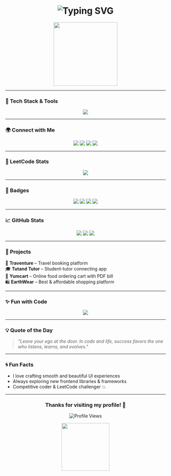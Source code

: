 <h1 align="center">
  <img src="https://readme-typing-svg.herokuapp.com?font=Fira+Code&size=32&pause=1000&color=F7931E&center=true&vCenter=true&width=435&lines=Hi+%F0%9F%91%8B%2C+I'm+Neelabh+Shukla;Full+Stack+Developer+Learner;Java+%2B+Frontend+Web+Developer+%F0%9F%94%A5;DSA+Enthusiast+%F0%9F%92%AB" alt="Typing SVG" />
</h1>

<p align="center">
  <img src="https://media.giphy.com/media/3o7abB06u9bNzA8lu8/giphy.gif" width="200" />
</p>

---

### 🔧 Tech Stack & Tools
<p align="center">
  <img src="https://skillicons.dev/icons?i=java,js,html,css,react,angular,vue,bootstrap,tailwind,figma,github,vscode&perline=7" />
</p>

---

### 🌍 Connect with Me

<p align="center">
  <a href="https://linkedin.com/in/neelabh-shukla-45b88a2a5"><img src="https://img.shields.io/badge/LinkedIn-%230077B5.svg?style=for-the-badge&logo=linkedin&logoColor=white" /></a>
  <a href="https://neelabhshuklaportfolio.netlify.app/"><img src="https://img.shields.io/badge/Portfolio-black?style=for-the-badge&logo=firefox-browser&logoColor=orange" /></a>
  <a href="https://leetcode.com/u/sirneelabhshuklaji/"><img src="https://img.shields.io/badge/LeetCode-FFA116?style=for-the-badge&logo=leetcode&logoColor=black" /></a>
  <a href="https://www.instagram.com/arjun_dream_0007/"><img src="https://img.shields.io/badge/Instagram-E4405F?style=for-the-badge&logo=instagram&logoColor=white" /></a>
</p>

---

### 🧠 LeetCode Stats
<p align="center">
  <img src="https://leetcard.jacoblin.cool/sirneelabhshuklaji?theme=unicorn&ext=contest&font=Fira+Code" />
</p>

---

### 📌 Badges

<p align="center">
  <img src="https://img.shields.io/badge/Java%20Lover-orange?style=flat-square&logo=java" />
  <img src="https://img.shields.io/badge/Code%20Never%20Sleeps-black?style=flat-square&logo=github" />
  <img src="https://img.shields.io/badge/Frontend%20Fanatic-purple?style=flat-square&logo=react" />
  <img src="https://img.shields.io/badge/DSA%20Warrior-green?style=flat-square&logo=leetcode" />
</p>

---

### 📈 GitHub Stats

<p align="center">
  <img src="https://github-readme-stats.vercel.app/api?username=neelabhshukla018&show_icons=true&theme=tokyonight&hide_title=true" />
  <img src="https://streak-stats.demolab.com?user=neelabhshukla018&theme=tokyonight&hide_border=true" />
  <img src="https://github-readme-stats.vercel.app/api/top-langs/?username=neelabhshukla018&layout=compact&theme=tokyonight" />
</p>

---

### 💼 Projects

🚀 **Traventure** – Travel booking platform  
🎓 **Tutand Tutor** – Student-tutor connecting app  
🛒 **Yumcart** – Online food ordering cart with PDF bill  
🛍️ **EarthWear** – Best & affordable shopping platform  

---

### ✨ Fun with Code
<p align="center">
  <img src="https://readme-typing-svg.herokuapp.com?font=Courier+Prime&size=24&pause=1000&color=00FFD1&center=true&vCenter=true&width=700&lines=Coffee+%2B+Code+%3D+Perfect+Combo+%E2%98%95;Let's+Build+Beautiful+UIs+Together!;Coding+is+My+Happy+Place+%F0%9F%8C%8D;Frontend+and+DSA+are+My+Jam" />
</p>

---

### 💡 Quote of the Day
> *"Leave your ego at the door. In code and life, success favors the one who listens, learns, and evolves."*

---

### 🌀 Fun Facts

- I love crafting smooth and beautiful UI experiences
- Always exploring new frontend libraries & frameworks
- Competitive coder & LeetCode challenger 💥

---

<h3 align="center">Thanks for visiting my profile! 🌟</h3>

<p align="center">
  <img src="https://komarev.com/ghpvc/?username=neelabhshukla018&label=Profile%20views&color=0e75b6&style=flat" alt="Profile Views" />
</p>

<p align="center">
  <img src="https://media.giphy.com/media/du3J3cXyzhj75IOgvA/giphy.gif" width="150" />
</p>

